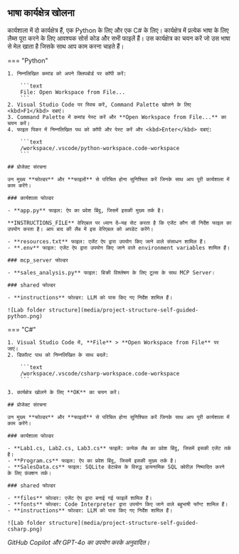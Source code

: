 ## भाषा कार्यक्षेत्र खोलना

कार्यशाला में दो कार्यक्षेत्र हैं, एक Python के लिए और एक C# के लिए। कार्यक्षेत्र में प्रत्येक भाषा के लिए लैब्स पूरा करने के लिए आवश्यक सोर्स कोड और सभी फाइलें हैं। उस कार्यक्षेत्र का चयन करें जो उस भाषा से मेल खाता है जिसके साथ आप काम करना चाहते हैं।

=== "Python"

    1. निम्नलिखित कमांड को अपने क्लिपबोर्ड पर कॉपी करें:

        ```text
        File: Open Workspace from File...
        ```
    2. Visual Studio Code पर स्विच करें, Command Palette खोलने के लिए <kbd>F1</kbd> दबाएं।
    3. Command Palette में कमांड पेस्ट करें और **Open Workspace from File...** का चयन करें।
    4. फाइल पिकर में निम्नलिखित पथ को कॉपी और पेस्ट करें और <kbd>Enter</kbd> दबाएं:

        ```text
        /workspace/.vscode/python-workspace.code-workspace
        ```

    ## प्रोजेक्ट संरचना

    उन मुख्य **फोल्डर** और **फाइलों** से परिचित होना सुनिश्चित करें जिनके साथ आप पूरी कार्यशाला में काम करेंगे।

    ### कार्यशाला फोल्डर

    - **app.py** फाइल: ऐप का प्रवेश बिंदु, जिसमें इसकी मुख्य तर्क है।
  
    **INSTRUCTIONS_FILE** वेरिएबल पर ध्यान दें—यह सेट करता है कि एजेंट कौन सी निर्देश फाइल का उपयोग करता है। आप बाद की लैब में इस वेरिएबल को अपडेट करेंगे।

    - **resources.txt** फाइल: एजेंट ऐप द्वारा उपयोग किए जाने वाले संसाधन शामिल हैं।
    - **.env** फाइल: एजेंट ऐप द्वारा उपयोग किए जाने वाले environment variables शामिल हैं।

    ### mcp_server फोल्डर

    - **sales_analysis.py** फाइल: बिक्री विश्लेषण के लिए टूल्स के साथ MCP Server।

    ### shared फोल्डर

    - **instructions** फोल्डर: LLM को पास किए गए निर्देश शामिल हैं।

    ![Lab folder structure](media/project-structure-self-guided-python.png)

=== "C#"

    1. Visual Studio Code में, **File** > **Open Workspace from File** पर जाएं।
    2. डिफ़ॉल्ट पाथ को निम्नलिखित के साथ बदलें:

        ```text
        /workspace/.vscode/csharp-workspace.code-workspace
        ```

    3. कार्यक्षेत्र खोलने के लिए **OK** का चयन करें।

    ## प्रोजेक्ट संरचना

    उन मुख्य **फोल्डर** और **फाइलों** से परिचित होना सुनिश्चित करें जिनके साथ आप पूरी कार्यशाला में काम करेंगे।

    ### कार्यशाला फोल्डर

    - **Lab1.cs, Lab2.cs, Lab3.cs** फाइलें: प्रत्येक लैब का प्रवेश बिंदु, जिसमें इसकी एजेंट तर्क है।
    - **Program.cs** फाइल: ऐप का प्रवेश बिंदु, जिसमें इसकी मुख्य तर्क है।
    - **SalesData.cs** फाइल: SQLite डेटाबेस के विरुद्ध डायनामिक SQL क्वेरीज़ निष्पादित करने के लिए फ़ंक्शन तर्क।

    ### shared फोल्डर

    - **files** फोल्डर: एजेंट ऐप द्वारा बनाई गई फाइलें शामिल हैं।
    - **fonts** फोल्डर: Code Interpreter द्वारा उपयोग किए जाने वाले बहुभाषी फॉन्ट शामिल हैं।
    - **instructions** फोल्डर: LLM को पास किए गए निर्देश शामिल हैं।

    ![Lab folder structure](media/project-structure-self-guided-csharp.png)

*GitHub Copilot और GPT-4o का उपयोग करके अनुवादित।*
